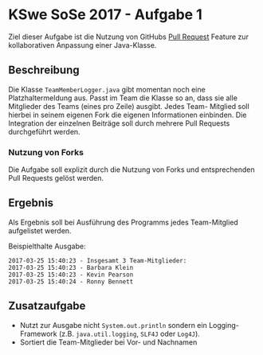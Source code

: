 # KSwe SoSe 2017 - Aufgabe 1

Ziel dieser Aufgabe ist die Nutzung von GitHubs [Pull Request](https://help.github.com/articles/about-pull-requests/)
Feature zur kollaborativen Anpassung einer Java-Klasse.

## Beschreibung

Die Klasse `TeamMemberLogger.java` gibt momentan noch eine
Platzhaltermeldung aus. Passt im Team die Klasse so an, dass sie
alle Mitglieder des Teams (eines pro Zeile) ausgibt. Jedes Team-
Mitglied soll hierbei in seinem eigenen Fork die eigenen
Informationen einbinden. Die Integration der einzelnen Beiträge
soll durch mehrere Pull Requests durchgeführt werden.

### Nutzung von Forks

Die Aufgabe soll explizit durch die Nutzung von Forks und entsprechenden
Pull Requests gelöst werden.

## Ergebnis

Als Ergebnis soll bei Ausführung des Programms jedes Team-Mitglied
aufgelistet werden.

Beispielthalte Ausgabe:

```
2017-03-25 15:40:23 - Insgesamt 3 Team-Mitglieder:
2017-03-25 15:40:23 - Barbara Klein
2017-03-25 15:40:23 - Kevin Pearson
2017-03-25 15:40:24 - Ronny Bennett
```

## Zusatzaufgabe

* Nutzt zur Ausgabe nicht `System.out.println` sondern ein
Logging-Framework (z.B. `java.util.logging`, `SLF4J` oder
`Log4J`).
* Sortiert die Team-Mitglieder bei Vor- und Nachnamen
